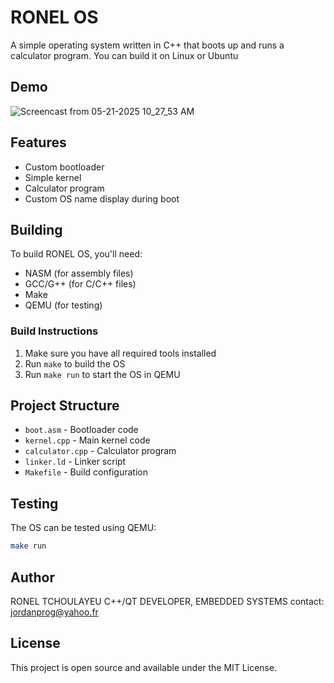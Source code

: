 # RONEL OS

A simple operating system written in C++ that boots up and runs a calculator program.
You can build it on Linux or Ubuntu
## Demo
![Screencast from 05-21-2025 10_27_53 AM](https://github.com/user-attachments/assets/f450ba85-f30f-405a-8779-ebad34356884)
## Features
- Custom bootloader
- Simple kernel
- Calculator program
- Custom OS name display during boot

## Building
To build RONEL OS, you'll need:
- NASM (for assembly files)
- GCC/G++ (for C/C++ files)
- Make
- QEMU (for testing)

### Build Instructions
1. Make sure you have all required tools installed
2. Run `make` to build the OS
3. Run `make run` to start the OS in QEMU

## Project Structure
- `boot.asm` - Bootloader code
- `kernel.cpp` - Main kernel code
- `calculator.cpp` - Calculator program
- `linker.ld` - Linker script
- `Makefile` - Build configuration

## Testing
The OS can be tested using QEMU:
```bash
make run
```
## Author
RONEL TCHOULAYEU
C++/QT DEVELOPER, EMBEDDED SYSTEMS
contact: jordanprog@yahoo.fr
## License
This project is open source and available under the MIT License. 

